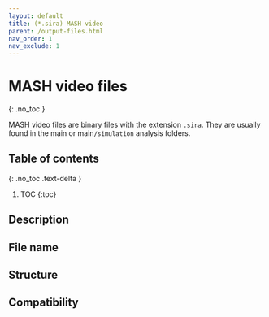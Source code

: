```yaml
---
layout: default
title: (*.sira) MASH video
parent: /output-files.html
nav_order: 1
nav_exclude: 1
---
```



# MASH video files
{: .no_toc }

MASH video files are binary files with the extension `.sira`. They are usually found in the main or main`/simulation` analysis folders.

## Table of contents
{: .no_toc .text-delta }

1. TOC
{:toc}

## Description

## File name

## Structure

## Compatibility